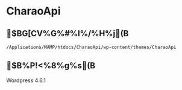 CharaoApi
===

## $BG[CV%G%#%l%/%H%j(B

`/Applications/MAMP/htdocs/CharaoApi/wp-content/themes/CharaoApi`

## $B%P!<%8%g%s(B

Wordpress 4.6.1

